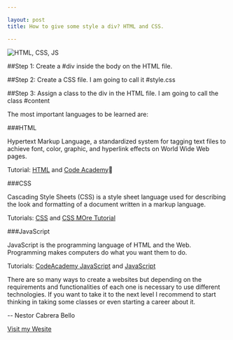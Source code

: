 ```yaml
---

layout: post
title: How to give some style a div? HTML and CSS.

---
```



![HTML, CSS, JS](http://4.bp.blogspot.com/-qVjs967_2nA/UZU8jSP9taI/AAAAAAAAAwk/Rwf_rCj8FPk/s1600/sd.png)

##Step 1: Create a #div inside the body on the HTML file.

##Step 2: Create a CSS file. I am going to call it #style.css

##Step 3: Assign a class to the div in the HTML file. I am going to call the class #content




The most important languages to be learned are:

###HTML 

Hypertext Markup Language, a standardized system for tagging text files to achieve font, color, graphic, and hyperlink effects on World Wide Web pages. 

Tutorial: [HTML](http://www.w3schools.com/html/default.asp) and [Code Academy](http://www.codecademy.com/en/tracks/web)

###CSS 

Cascading Style Sheets (CSS) is a style sheet language used for describing the look and formatting of a document written in a markup language. 

Tutorials: [CSS](http://www.w3schools.com/css/default.asp)  and [CSS MOre Tutorial](http://www.csstutorial.net/)

###JavaScript

JavaScript is the programming language of HTML and the Web. Programming makes computers do what you want them to do. 

Tutorials: [CodeAcademy JavaScript](http://www.codecademy.com/en/tracks/javascript) and [JavaScript](http://www.w3schools.com/js/default.asp)


There are so many ways to create a websites but depending on the requirements and functionalities of each one is necessary to use different technologies. If you want to take it to the next level I recommend to start thinking in taking some classes or even starting a career about it.


-- 
Nestor Cabrera Bello


[Visit my Wesite](https://nestorcbello.com)
